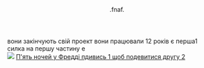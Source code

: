 <html>
    <title>.fnaf.</title>
    <body>
    <header>.fnaf.</header>
    <main>вони закінчують свій проект вони працювали 12 рокiв є перша1 </main>
  
<footer>силка на першу частину е </footer>
<img src="https://cdn-0001.qstv.on.epicgames.com/YsbqNPgKgNnubXxBBi/image/landscape_comp.jpeg"/>
<a href="https://planetakino.ua/movies/five-nights-at-freddys/#today">П'ять ночей у Фредді пдивись 1 щоб подевитися другу 2</a> 
  </body>
</html>
